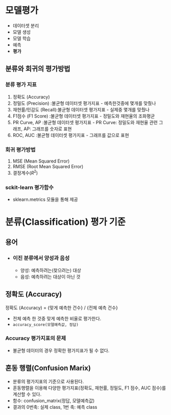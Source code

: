 # 모델평가
- 데이터셋 분리
- 모델 생성
- 모델 학습
- 예측
- **평가**

## 분류와 회귀의 평가방법
### 분류 평가 지표
1. 정확도 (Accuracy)
1. 정밀도 (Precision)  :불균형 데이터셋 평가지표 - 예측한것중에 몇개를 맞췄나
1. 재현률/민감도 (Recall):불균형 데이터셋 평가지표 - 실제중 몇개를 맞췄나
1. F1점수 (F1 Score)  :불균형 데이터셋 평가지표 - 정밀도와 재현율의 조화평균
1. PR Curve, AP      :불균형 데이터셋 평가지표 - PR Curve: 정밀도와 재현율 관련 그래프, AP: 그래프를 숫자로 표현
1. ROC, AUC          :불균형 데이터셋 평가지표 - 그래프를 값으로 표현

### 회귀 평가방법
1. MSE (Mean Squared Error)
1. RMSE (Root Mean Squared Error)
1. 결정계수($R^2$)

### sckit-learn 평가함수 
- sklearn.metrics 모듈을 통해 제공

# 분류(Classification) 평가 기준
## 용어
- ### 이진 분류에서 양성과 음성
    - 양성: 예측하려는(찾으려는) 대상
    - 음성: 예측하려는 대상이 아닌 것
        
## 정확도 (Accuracy)

정확도 (Accuracy) = {맞게 예측한 건수} / {전체 예측 건수}
- 전체 예측 한 것중 맞게 예측한 비율로 평가한다.
- `accuracy_score(모델예측값, 정답)`

### Accuracy 평가지표의 문제
- 불균형 데이터의 경우 정확한 평가지표가 될 수 없다.

## 혼동 행렬(Confusion Marix)
- 분류의 평가지표의 기준으로 사용된다.
- 혼동행렬을 이용해 다양한 평가지표(정확도, 재현률, 정밀도, F1 점수, AUC 점수)를 계산할 수 있다.
- 함수: confusion_matrix(정답, 모델예측값)
- 결과의 0번축: 실제 class, 1번 축: 예측 class
